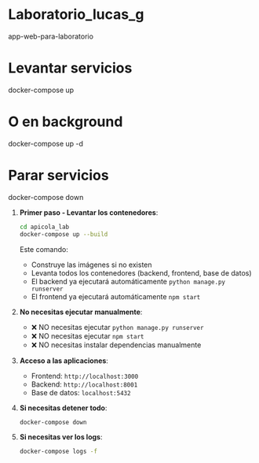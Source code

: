 # Laboratorio_lucas_g
app-web-para-laboratorio

# Levantar servicios
docker-compose up

# O en background
docker-compose up -d

# Parar servicios
docker-compose down

1. **Primer paso - Levantar los contenedores**:
   ```bash
   cd apicola_lab
   docker-compose up --build
   ```
   Este comando:
   - Construye las imágenes si no existen
   - Levanta todos los contenedores (backend, frontend, base de datos)
   - El backend ya ejecutará automáticamente `python manage.py runserver`
   - El frontend ya ejecutará automáticamente `npm start`

2. **No necesitas ejecutar manualmente**:
   - ❌ NO necesitas ejecutar `python manage.py runserver`
   - ❌ NO necesitas ejecutar `npm start`
   - ❌ NO necesitas instalar dependencias manualmente

3. **Acceso a las aplicaciones**:
   - Frontend: `http://localhost:3000`
   - Backend: `http://localhost:8001`
   - Base de datos: `localhost:5432`

4. **Si necesitas detener todo**:
   ```bash
   docker-compose down
   ```

5. **Si necesitas ver los logs**:
   ```bash
   docker-compose logs -f
   ```
